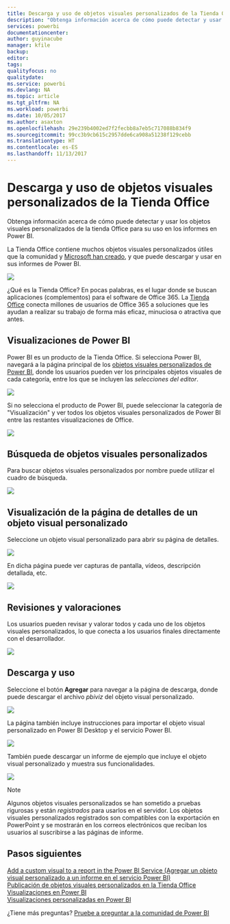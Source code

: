```yaml
---
title: Descarga y uso de objetos visuales personalizados de la Tienda Office
description: "Obtenga información acerca de cómo puede detectar y usar los objetos visuales personalizados de la tienda Office para su uso en los informes en Power BI."
services: powerbi
documentationcenter: 
author: guyinacube
manager: kfile
backup: 
editor: 
tags: 
qualityfocus: no
qualitydate: 
ms.service: powerbi
ms.devlang: NA
ms.topic: article
ms.tgt_pltfrm: NA
ms.workload: powerbi
ms.date: 10/05/2017
ms.author: asaxton
ms.openlocfilehash: 29e239b4002ed7f2fecbb8a7eb5c717088b834f9
ms.sourcegitcommit: 99cc3b9cb615c2957dde6ca908a51238f129cebb
ms.translationtype: HT
ms.contentlocale: es-ES
ms.lasthandoff: 11/13/2017
---
```

# <a name="download-and-use-custom-visuals-from-the-office-store"></a>Descarga y uso de objetos visuales personalizados de la Tienda Office
Obtenga información acerca de cómo puede detectar y usar los objetos visuales personalizados de la tienda Office para su uso en los informes en Power BI.

La Tienda Office contiene muchos objetos visuales personalizados útiles que la comunidad y [Microsoft han creado](https://www.youtube.com/playlist?list=PL1N57mwBHtN1vIjfvuBIzZllrmKo-Vz6x), y que puede descargar y usar en sus informes de Power BI.

![](media/service-custom-visuals-office-store/powerbi-custom-visual-store.png)

¿Qué es la Tienda Office? En pocas palabras, es el lugar donde se buscan aplicaciones (complementos) para el software de Office 365. La [Tienda Office](https://appsource.microsoft.com/marketplace/apps?product=power-bi-visuals) conecta millones de usuarios de Office 365 a soluciones que les ayudan a realizar su trabajo de forma más eficaz, minuciosa o atractiva que antes.

## <a name="power-bi-visualizations"></a>Visualizaciones de Power BI
Power BI es un producto de la Tienda Office. Si selecciona Power BI, navegará a la página principal de los [objetos visuales personalizados de Power BI](https://appsource.microsoft.com/marketplace/apps?product=power-bi-visuals), donde los usuarios pueden ver los principales objetos visuales de cada categoría, entre los que se incluyen las *selecciones del editor*.

![](media/service-custom-visuals-office-store/powerbi-custom-visual-store.png)

Si no selecciona el producto de Power BI, puede seleccionar la categoría de "Visualización" y ver todos los objetos visuales personalizados de Power BI entre las restantes visualizaciones de Office.

![](media/service-custom-visuals-office-store/powerbi-custom-visual-category.png)

## <a name="search-for-custom-visuals"></a>Búsqueda de objetos visuales personalizados
Para buscar objetos visuales personalizados por nombre puede utilizar el cuadro de búsqueda.

![](media/service-custom-visuals-office-store/powerbi-custom-search-store.png)

## <a name="view-a-custom-visuals-details-page"></a>Visualización de la página de detalles de un objeto visual personalizado
Seleccione un objeto visual personalizado para abrir su página de detalles.

![](media/service-custom-visuals-office-store/powerbi-custom-select-visual.png)

En dicha página puede ver capturas de pantalla, vídeos, descripción detallada, etc.

![](media/service-custom-visuals-office-store/powerbi-custom-visual-details.png)

## <a name="reviews-and-ratings"></a>Revisiones y valoraciones
Los usuarios pueden revisar y valorar todos y cada uno de los objetos visuales personalizados, lo que conecta a los usuarios finales directamente con el desarrollador.

![](media/service-custom-visuals-office-store/powerbi-custom-visual-rating.png)

## <a name="download-and-use"></a>Descarga y uso
Seleccione el botón **Agregar** para navegar a la página de descarga, donde puede descargar el archivo *pbiviz* del objeto visual personalizado.

![](media/service-custom-visuals-office-store/powerbi-custom-add-visual.png)

La página también incluye instrucciones para importar el objeto visual personalizado en Power BI Desktop y el servicio Power BI.

![](media/service-custom-visuals-office-store/powerbi-custom-download.png)

También puede descargar un informe de ejemplo que incluye el objeto visual personalizado y muestra sus funcionalidades.

![](media/service-custom-visuals-office-store/powerbi-custom-try-sample.png)

> [!NOTE]
> Algunos objetos visuales personalizados se han sometido a pruebas rigurosas y están *registrados* para usarlos en el servidor. Los objetos visuales personalizados registrados son compatibles con la exportación en PowerPoint y se mostrarán en los correos electrónicos que reciban los usuarios al suscribirse a las páginas de informe.
> 
> 

## <a name="next-steps"></a>Pasos siguientes
[Add a custom visual to a report in the Power BI Service (Agregar un objeto visual personalizado a un informe en el servicio Power BI)](power-bi-report-add-custom-visual.md)  
[Publicación de objetos visuales personalizados en la Tienda Office](developer/office-store.md)  
[Visualizaciones en Power BI](power-bi-report-visualizations.md)  
[Visualizaciones personalizadas en Power BI](power-bi-custom-visuals.md)  

¿Tiene más preguntas? [Pruebe a preguntar a la comunidad de Power BI](http://community.powerbi.com/)

